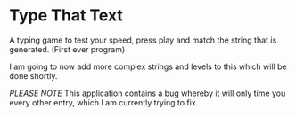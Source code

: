 # Type That Text

A typing game to test your speed, press play and match the string that is generated. (First ever program) 

I am going to now add more complex strings and levels to this which will be done shortly.

*PLEASE NOTE*
This application contains a bug whereby it will only time you every other entry, which I am currently trying to fix.

